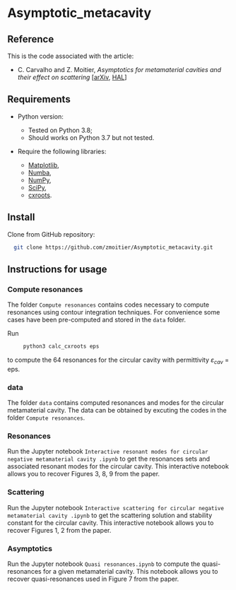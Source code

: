 # Asymptotic_metacavity

## Reference

This is the code associated with the article:

- C. Carvalho and Z. Moitier, _Asymptotics for metamaterial cavities and their effect on scattering_ [[arXiv](https://arxiv.org/abs/2010.07583), [HAL](https://hal.archives-ouvertes.fr/hal-02965993)]

## Requirements

- Python version:

  - Tested on Python 3.8;
  - Should works on Python 3.7 but not tested.

- Require the following libraries:

  - [Matplotlib](https://github.com/matplotlib/matplotlib),
  - [Numba](https://github.com/numba/numba),
  - [NumPy](https://github.com/numpy/numpy),
  - [SciPy](https://github.com/scipy/scipy),
  - [cxroots](https://rparini.github.io/cxroots/).

## Install

Clone from GitHub repository:

```bash
  git clone https://github.com/zmoitier/Asymptotic_metacavity.git
```

## Instructions for usage

### Compute resonances
The folder `Compute resonances` contains codes necessary to compute resonances using contour integration techniques.
For convenience some cases have been pre-computed and stored in the `data` folder.

Run
```bash
     python3 calc_cxroots eps
```
to compute the 64 resonances for the circular cavity with permittivity $\varepsilon_{cav}$ = eps. 

### data

The folder `data` contains computed resonances and modes for the circular metamaterial cavity.
The data can be obtained by excuting the codes in the folder `Compute resonances`.

### Resonances

Run the Jupyter notebook `Interactive resonant modes for circular negative metamaterial cavity
.ipynb` to get the resonances sets and associated resonant modes for the circular cavity. This interactive notebook allows you to recover Figures 3, 8, 9 from the paper.

### Scattering

Run the Jupyter notebook `Interactive scattering for circular negative metamaterial cavity
.ipynb` to get the scattering solution and stability constant for the circular cavity. This interactive notebook allows you to recover Figures 1, 2 from the paper.

### Asymptotics

Run the Jupyter notebook `Quasi resonances.ipynb` to compute the quasi-resonances for a given metamaterial cavity. This notebook allows you to recover quasi-resonances used in Figure 7 from the paper.
